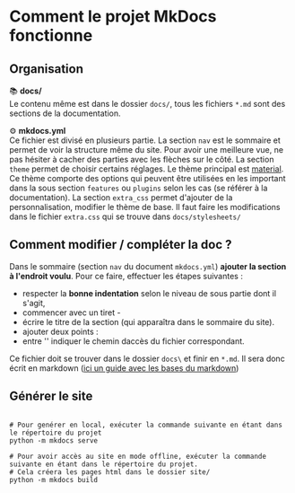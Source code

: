 Comment le projet MkDocs fonctionne
===============================================

Organisation
---------------------

📚 **docs/** <br>
Le contenu même est dans le dossier `docs/`, tous les fichiers  `*.md` sont des sections de la documentation.

⚙️ **mkdocs.yml** <br>
Ce fichier est divisé en plusieurs partie. 
La section `nav` est le sommaire et permet de voir la structure même du site. Pour avoir une meilleure vue, ne pas hésiter à cacher des parties avec les flèches sur le côté.
La section `theme` permet de choisir certains réglages. Le thème principal est [material](https://squidfunk.github.io/mkdocs-material/getting-started/). Ce thème comporte des options qui peuvent être utilisées en les important dans la sous section `features` ou `plugins` selon les cas (se référer à la documentation).
La section `extra_css` permet d'ajouter de la personnalisation, modifier le thème de base. Il faut faire les modifications dans le fichier `extra.css` qui se trouve dans `docs/stylesheets/`


Comment modifier / compléter la doc ?
---------------------
Dans le sommaire (section `nav` du document `mkdocs.yml`) **ajouter la section à l'endroit voulu**.
Pour ce faire, effectuer les étapes suivantes :
- respecter la **bonne indentation** selon le niveau de sous partie dont il s'agit,  
- commencer avec un tiret - 
- écrire le titre de la section (qui apparaîtra dans le sommaire du site). 
- ajouter deux points :
- entre '' indiquer le chemin daccès du fichier correspondant. 

Ce fichier doit se trouver dans le dossier `docs\` et finir en `*.md`. Il sera donc écrit en markdown ([ici un guide avec les bases du markdown](https://www.ionos.fr/digitalguide/sites-internet/developpement-web/markdown/))



Générer le site
---------------------

```console

# Pour genérer en local, exécuter la commande suivante en étant dans le répertoire du projet
python -m mkdocs serve

# Pour avoir accès au site en mode offline, exécuter la commande suivante en étant dans le répertoire du projet. 
# Cela créera les pages html dans le dossier site/
python -m mkdocs build
```



